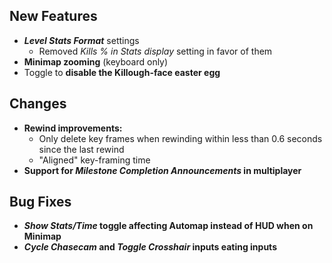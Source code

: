 ## New Features

- **_Level Stats Format_** settings
  - Removed _Kills % in Stats display_ setting in favor of them
- **Minimap zooming** (keyboard only)
- Toggle to **disable the Killough-face easter egg**

## Changes

- **Rewind improvements:**
  - Only delete key frames when rewinding within less than 0.6 seconds since the last rewind
  - "Aligned" key-framing time
- **Support for _Milestone Completion Announcements_ in multiplayer**

## Bug Fixes

- **_Show Stats/Time_ toggle affecting Automap instead of HUD when on Minimap**
- **_Cycle Chasecam_ and _Toggle Crosshair_ inputs eating inputs**
